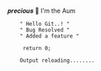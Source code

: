𝒑𝒓𝒆𝒄𝒊𝒐𝒖𝒔 👾 I'm the Aum

        " Hello Git..! "
        " Bug Resolved "
        " Added a feature "

         return 0;

        Output reloading........
